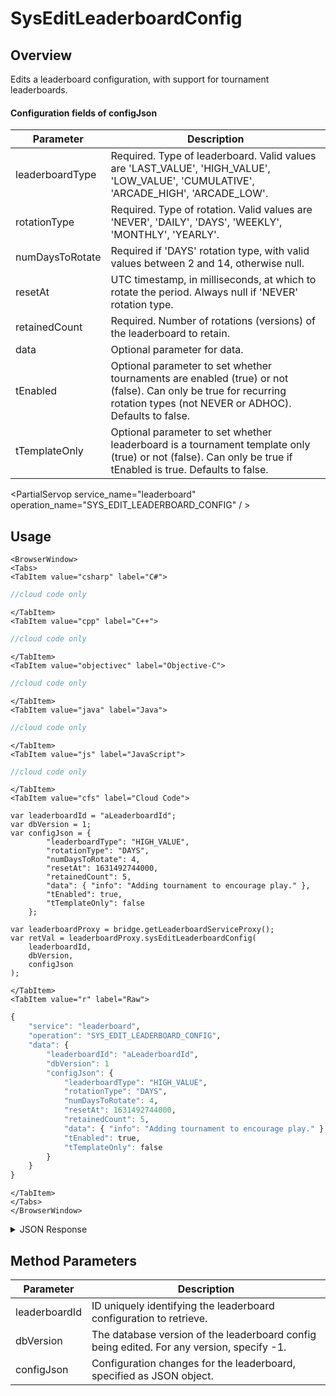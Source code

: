 # SysEditLeaderboardConfig
## Overview
Edits a leaderboard configuration, with support for tournament leaderboards.



#### Configuration fields of **configJson**
Parameter | Description
--------- | -----------
leaderboardType | Required. Type of leaderboard. Valid values are 'LAST_VALUE', 'HIGH_VALUE', 'LOW_VALUE', 'CUMULATIVE', 'ARCADE_HIGH', 'ARCADE_LOW'.
rotationType | Required. Type of rotation. Valid values are 'NEVER', 'DAILY', 'DAYS', 'WEEKLY', 'MONTHLY', 'YEARLY'.
numDaysToRotate | Required if 'DAYS' rotation type, with valid values between 2 and 14, otherwise null.
resetAt | UTC timestamp, in milliseconds, at which to rotate the period. Always null if 'NEVER' rotation type.
retainedCount | Required. Number of rotations (versions) of the leaderboard to retain.
data | Optional parameter for data.
tEnabled | Optional parameter to set whether tournaments are enabled (true) or not (false). Can only be true for recurring rotation types (not NEVER or ADHOC). Defaults to false.
tTemplateOnly | Optional parameter to set whether leaderboard is a tournament template only (true) or not (false). Can only be true if tEnabled is true. Defaults to false.

<PartialServop service_name="leaderboard" operation_name="SYS_EDIT_LEADERBOARD_CONFIG" / >

## Usage

```mdx-code-block
<BrowserWindow>
<Tabs>
<TabItem value="csharp" label="C#">
```

```csharp
//cloud code only
```

```mdx-code-block
</TabItem>
<TabItem value="cpp" label="C++">
```

```cpp
//cloud code only
```

```mdx-code-block
</TabItem>
<TabItem value="objectivec" label="Objective-C">
```

```objectivec
//cloud code only
```

```mdx-code-block
</TabItem>
<TabItem value="java" label="Java">
```

```java
//cloud code only
```

```mdx-code-block
</TabItem>
<TabItem value="js" label="JavaScript">
```

```javascript
//cloud code only
```

```mdx-code-block
</TabItem>
<TabItem value="cfs" label="Cloud Code">
```

```cfscript
var leaderboardId = "aLeaderboardId";
var dbVersion = 1;
var configJson = {
		"leaderboardType": "HIGH_VALUE",
		"rotationType": "DAYS",
		"numDaysToRotate": 4,
		"resetAt": 1631492744000,
		"retainedCount": 5,
		"data": { "info": "Adding tournament to encourage play." },
		"tEnabled": true,
		"tTemplateOnly": false
	};

var leaderboardProxy = bridge.getLeaderboardServiceProxy();
var retVal = leaderboardProxy.sysEditLeaderboardConfig(
    leaderboardId,
    dbVersion,
    configJson
);
```

```mdx-code-block
</TabItem>
<TabItem value="r" label="Raw">
```

```r
{
	"service": "leaderboard",
	"operation": "SYS_EDIT_LEADERBOARD_CONFIG",
	"data": {
		"leaderboardId": "aLeaderboardId",
		"dbVersion": 1
		"configJson": {
			"leaderboardType": "HIGH_VALUE",
			"rotationType": "DAYS",
			"numDaysToRotate": 4,
			"resetAt": 1631492744000,
			"retainedCount": 5,
			"data": { "info": "Adding tournament to encourage play." },
			"tEnabled": true,
			"tTemplateOnly": false
		}
	}
}
```

```mdx-code-block
</TabItem>
</Tabs>
</BrowserWindow>
```

<details>
<summary>JSON Response</summary>

```json
{
  "data": {
    "aLeaderboardId2": {
      "leaderboardId": "aLeaderboardId",
      "dbVersion": 5,
      "resetAt": 1633692744000,
      "leaderboardType": "HIGH_VALUE",
      "rotationType": "DAYS",
      "retainedCount": 5,
      "data": {
        "info": "Adding tournament to encourage play."
      },
      "numDaysToRotate": 4,
      "entryType": "PLAYER",
      "tEnabled": true,
      "tTemplateOnly": false,
      "currentVersionId": 1,
      "currentPeriod": {
        "versionId": 1,
        "startingAt": 1632752317162,
        "endingAt": 1633692744000,
        "rotationType": "DAYS",
        "numDaysToRotate": 4
      }
    }
  },
  "status": 200
}
```
</details>

## Method Parameters
Parameter | Description
--------- | -----------
leaderboardId | ID uniquely identifying the leaderboard configuration to retrieve.
dbVersion | The database version of the leaderboard config being edited. For any version, specify -1.
configJson | Configuration changes for the leaderboard, specified as JSON object.


